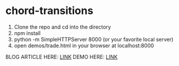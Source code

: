 chord-transitions
=================

1. Clone the repo and cd into the directory
3. npm install
4. python -m SimpleHTTPServer 8000 (or your favorite local server)
5. open demos/trade.html in your browser at localhost:8000

BLOG ARTICLE HERE: <a href="http://www.delimited.io/blog/2014/11/18/interactive-chord-diagrams-in-d3">LINK</a>
DEMO HERE: <a href="http://projects.delimited.io/experiments/chord-transitions/demos/trade.html">LINK</a>
